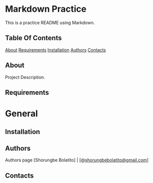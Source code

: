 # Markdown Practice

This is a practice README using Markdown.

## Table Of Contents
[About](About)
[Requirements](Requirements)
[Installation](Installation)
[Authors](Authors)
[Contacts](Contacts)

## About
Project Description.

## Requirements
# General

## Installation

## Authors
Authors page
[Shorungbe Bolatito] | [@shorungbebolatito@gmail.com]

## Contacts